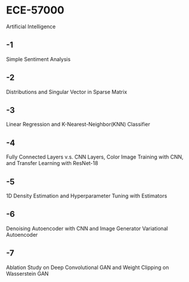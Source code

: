 # ECE-57000
Artificial Intelligence

## -1
Simple Sentiment Analysis

## -2
Distributions and Singular Vector in Sparse Matrix

## -3
Linear Regression and K-Nearest-Neighbor(KNN) Classifier

## -4
Fully Connected Layers v.s. CNN Layers, Color Image Training with CNN, and Transfer Learning with ResNet-18

## -5
1D Density Estimation and Hyperparameter Tuning with Estimators

## -6
Denoising Autoencoder with CNN and Image Generator Variational Autoencoder

## -7
Ablation Study on Deep Convolutional GAN and Weight Clipping on Wasserstein GAN

